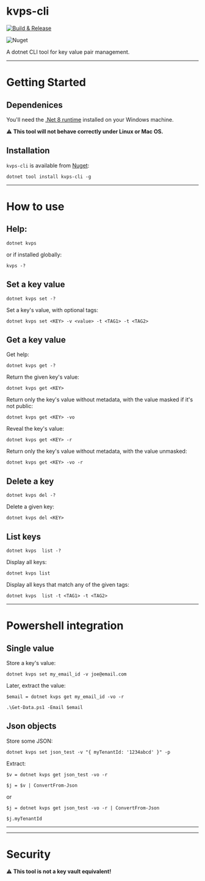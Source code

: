 # kvps-cli

[![Build & Release](https://github.com/tonycknight/kvps-cli/actions/workflows/build.yml/badge.svg)](https://github.com/tonycknight/kvps-cli/actions/workflows/build.yml)

![Nuget](https://img.shields.io/nuget/v/kvps-cli)

A dotnet CLI tool for key value pair management.

---

# Getting Started

## Dependenices

You'll need the [.Net 8 runtime](https://dotnet.microsoft.com/en-us/download/dotnet/8.0) installed on your Windows machine.

:warning: **This tool will not behave correctly under Linux or Mac OS.**

## Installation

``kvps-cli`` is available from [Nuget](https://www.nuget.org/packages/kvps-cli/):

```
dotnet tool install kvps-cli -g
```

---

# How to use

## Help:

```
dotnet kvps
``` 

or if installed globally:

```
kvps -?
```



## Set a key value

```
dotnet kvps set -?
```

Set a key's value, with optional tags:

```
dotnet kvps set <KEY> -v <value> -t <TAG1> -t <TAG2>
```



## Get a key value

Get help:

```
dotnet kvps get -?
```

Return the given key's value:

```
dotnet kvps get <KEY>
```

Return only the key's value without metadata, with the value masked if it's not public:

```
dotnet kvps get <KEY> -vo
```

Reveal the key's value:

```
dotnet kvps get <KEY> -r
```

Return only the key's value without metadata, with the value unmasked:

```
dotnet kvps get <KEY> -vo -r
```



## Delete a key

```
dotnet kvps del -?
```

Delete a given key:

```
dotnet kvps del <KEY>
```



## List keys

```
dotnet kvps  list -?
```

Display all keys:

```
dotnet kvps list
```

Display all keys that match any of the given tags:

```
dotnet kvps  list -t <TAG1> -t <TAG2>
```

---

# Powershell integration

## Single value

Store a key's value:

```
dotnet kvps set my_email_id -v joe@email.com
```

Later, extract the value:

```
$email = dotnet kvps get my_email_id -vo -r

.\Get-Data.ps1 -Email $email
```

## Json objects

Store some JSON:

```
dotnet kvps set json_test -v "{ myTenantId: '1234abcd' }" -p
```

Extract:

```
$v = dotnet kvps get json_test -vo -r 

$j = $v | ConvertFrom-Json
```

or

```
$j = dotnet kvps get json_test -vo -r | ConvertFrom-Json

$j.myTenantId
```

---



---

# Security

:warning: **This tool is not a key vault equivalent!**


